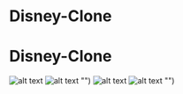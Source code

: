 # Disney-Clone
# Disney-Clone


![alt text](https://i.imgur.com/MZyqrL5.png "")
![alt text](https://i.imgur.com/MQN9Wd9.png) "")
![alt text](https://i.imgur.com/f7lPvvS.png "")
![alt text](https://i.imgur.com/JL7Usj1.png) "")
